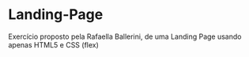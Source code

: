 # Landing-Page

Exercício proposto pela Rafaella Ballerini, de uma Landing Page usando apenas HTML5 e CSS (flex)
